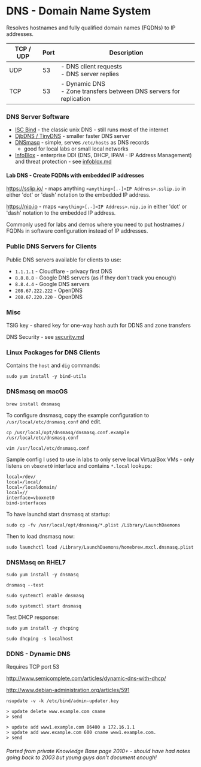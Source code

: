# DNS - Domain Name System

Resolves hostnames and fully qualified domain names (FQDNs) to IP addresses.

| TCP / UDP | Port | Description                                                            |
| --------- | ---- |------------------------------------------------------------------------|
| UDP       | 53   | - DNS client requests<br/>- DNS server replies                         |
| TCP       | 53   | - Dynamic DNS<br/>- Zone transfers between DNS servers for replication |

### DNS Server Software

- [ISC Bind](https://www.isc.org/bind/) - the classic unix DNS - still runs most of the internet
- [DjbDNS / TinyDNS](https://cr.yp.to/djbdns.html) - smaller faster DNS server
- [DNSmasq](https://thekelleys.org.uk/dnsmasq/doc.html) - simple, serves `/etc/hosts` as DNS records
  - good for local labs or small local networks
- [InfoBlox](https://www.infoblox.com/) - enterprise DDI (DNS, DHCP, IPAM - IP Address Management) and threat protection - see [infoblox.md](infoblox.md)

#### Lab DNS - Create FQDNs with embedded IP addresses

https://sslip.io/ - maps anything `<anything>[.-]<IP Address>.sslip.io` in either 'dot' or 'dash' notation to the embedded IP address.

https://nip.io - maps `<anything>[.-]<IP Address>.nip.io` in either 'dot' or 'dash' notation to the embedded IP address.

Commonly used for labs and demos where you need to put hostnames / FQDNs in software configuration instead of IP addresses.


### Public DNS Servers for Clients

Public DNS servers available for clients to use:

- `1.1.1.1` - Cloudflare - privacy first DNS
- `8.8.8.8` - Google DNS servers (as if they don't track you enough)
- `8.8.4.4` - Google DNS servers
- `208.67.222.222` - OpenDNS
- `208.67.220.220` - OpenDNS

### Misc

TSIG key - shared key for one-way hash auth for DDNS and zone transfers

DNS Security - see [security.md](security.md)

### Linux Packages for DNS Clients

Contains the `host` and `dig` commands:

```shell
sudo yum install -y bind-utils
```

### DNSmasq on macOS

```shell
brew install dnsmasq
```

To configure dnsmasq, copy the example configuration to `/usr/local/etc/dnsmasq.conf`
and edit.

```shell
cp /usr/local/opt/dnsmasq/dnsmasq.conf.example /usr/local/etc/dnsmasq.conf
```

```shell
vim /usr/local/etc/dnsmasq.conf
```

Sample config I used to use in labs to only serve local VirtualBox VMs -
only listens on `vboxnet0` interface and contains `*.local` lookups:

```
local=/dev/
local=/local/
local=/localdomain/
local=//
interface=vboxnet0
bind-interfaces
```

To have launchd start dnsmasq at startup:

```shell
sudo cp -fv /usr/local/opt/dnsmasq/*.plist /Library/LaunchDaemons
```

Then to load dnsmasq now:

```shell
sudo launchctl load /Library/LaunchDaemons/homebrew.mxcl.dnsmasq.plist
```




### DNSMasq on RHEL7

```shell
sudo yum install -y dnsmasq
```

```shell
dnsmasq --test
```

```shell
sudo systemctl enable dnsmasq
```

```shell
sudo systemctl start dnsmasq
```

Test DHCP response:

```shell
sudo yum install -y dhcping
```

```shell
sudo dhcping -s localhost
```

### DDNS - Dynamic DNS

Requires TCP port 53

http://www.semicomplete.com/articles/dynamic-dns-with-dhcp/

http://www.debian-administration.org/articles/591

```shell
nsupdate -v -k /etc/bind/admin-updater.key
```

```shell
> update delete www.example.com cname
> send

> update add www1.example.com 86400 a 172.16.1.1
> update add www.example.com 600 cname www1.example.com.
> send
```

###### Ported from private Knowledge Base page 2010+ - should have had notes going back to 2003 but young guys don't document enough!
